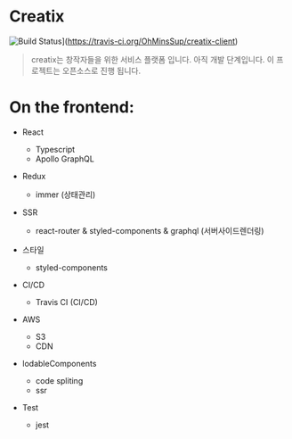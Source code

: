 # Creatix
![Build Status](https://travis-ci.org/OhMinsSup/creatix-client.svg?branch=master)](https://travis-ci.org/OhMinsSup/creatix-client)

> creatix는 창작자들을 위한 서비스 플랫폼 입니다. 아직 개발 단계입니다.
> 이 프로젝트는 오픈소스로 진행 됩니다.

# On the frontend:
- React
    * Typescript 
    * Apollo GraphQL

- Redux 
    * immer (상태관리)

- SSR 
    * react-router & styled-components & graphql (서버사이드렌더링)

- 스타일
    * styled-components 

- CI/CD
    * Travis CI (CI/CD)

- AWS 
    * S3 
    * CDN

- lodableComponents
    * code spliting
    * ssr

- Test
    * jest